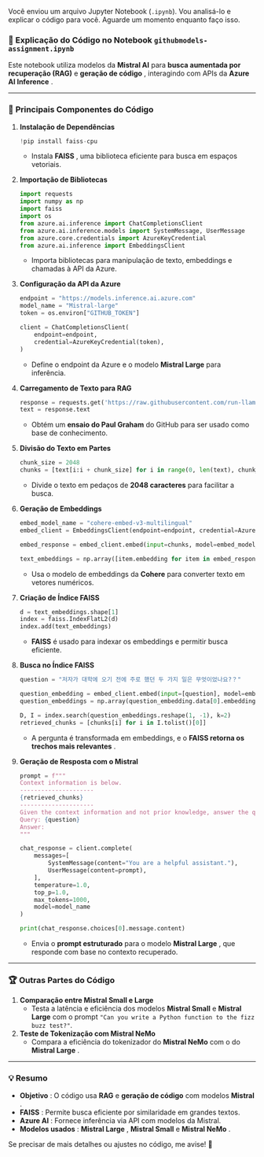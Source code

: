 Você enviou um arquivo Jupyter Notebook (`.ipynb`). Vou analisá-lo e explicar o código para você. Aguarde um momento enquanto faço isso.

### 📌 Explicação do Código no Notebook `githubmodels-assignment.ipynb`

Este notebook utiliza modelos da **Mistral AI** para **busca aumentada por recuperação (RAG)** e  **geração de código** , interagindo com APIs da  **Azure AI Inference** .

---

### 🚀 **Principais Componentes do Código**

1. **Instalação de Dependências**

   ```python
   !pip install faiss-cpu
   ```

   * Instala  **FAISS** , uma biblioteca eficiente para busca em espaços vetoriais.
2. **Importação de Bibliotecas**

   ```python
   import requests
   import numpy as np
   import faiss
   import os
   from azure.ai.inference import ChatCompletionsClient
   from azure.ai.inference.models import SystemMessage, UserMessage
   from azure.core.credentials import AzureKeyCredential
   from azure.ai.inference import EmbeddingsClient
   ```

   * Importa bibliotecas para manipulação de texto, embeddings e chamadas à API da Azure.
3. **Configuração da API da Azure**

   ```python
   endpoint = "https://models.inference.ai.azure.com"
   model_name = "Mistral-large"
   token = os.environ["GITHUB_TOKEN"]

   client = ChatCompletionsClient(
       endpoint=endpoint,
       credential=AzureKeyCredential(token),
   )
   ```

   * Define o endpoint da Azure e o modelo **Mistral Large** para inferência.
4. **Carregamento de Texto para RAG**

   ```python
   response = requests.get('https://raw.githubusercontent.com/run-llama/llama_index/main/docs/docs/examples/data/paul_graham/paul_graham_essay.txt')
   text = response.text
   ```

   * Obtém um **ensaio do Paul Graham** do GitHub para ser usado como base de conhecimento.
5. **Divisão do Texto em Partes**

   ```python
   chunk_size = 2048
   chunks = [text[i:i + chunk_size] for i in range(0, len(text), chunk_size)]
   ```

   * Divide o texto em pedaços de **2048 caracteres** para facilitar a busca.
6. **Geração de Embeddings**

   ```python
   embed_model_name = "cohere-embed-v3-multilingual"
   embed_client = EmbeddingsClient(endpoint=endpoint, credential=AzureKeyCredential(token))

   embed_response = embed_client.embed(input=chunks, model=embed_model_name)

   text_embeddings = np.array([item.embedding for item in embed_response.data])
   ```

   * Usa o modelo de embeddings da **Cohere** para converter texto em vetores numéricos.
7. **Criação de Índice FAISS**

   ```python
   d = text_embeddings.shape[1]
   index = faiss.IndexFlatL2(d)
   index.add(text_embeddings)
   ```

   * **FAISS** é usado para indexar os embeddings e permitir busca eficiente.
8. **Busca no Índice FAISS**

   ```python
   question = "저자가 대학에 오기 전에 주로 했던 두 가지 일은 무엇이었나요?？"

   question_embedding = embed_client.embed(input=[question], model=embed_model_name)
   question_embeddings = np.array(question_embedding.data[0].embedding)

   D, I = index.search(question_embeddings.reshape(1, -1), k=2)
   retrieved_chunks = [chunks[i] for i in I.tolist()[0]]
   ```

   * A pergunta é transformada em embeddings, e o  **FAISS retorna os trechos mais relevantes** .
9. **Geração de Resposta com o Mistral**

   ```python
   prompt = f"""
   Context information is below.
   ---------------------
   {retrieved_chunks}
   ---------------------
   Given the context information and not prior knowledge, answer the query.
   Query: {question}
   Answer:
   """

   chat_response = client.complete(
       messages=[
           SystemMessage(content="You are a helpful assistant."),
           UserMessage(content=prompt),
       ],
       temperature=1.0,
       top_p=1.0,
       max_tokens=1000,
       model=model_name
   )

   print(chat_response.choices[0].message.content)
   ```

   * Envia o **prompt estruturado** para o modelo  **Mistral Large** , que responde com base no contexto recuperado.

---

### **🏆 Outras Partes do Código**

1. **Comparação entre Mistral Small e Large**
   * Testa a latência e eficiência dos modelos **Mistral Small** e **Mistral Large** com o prompt `"Can you write a Python function to the fizz buzz test?"`.
2. **Teste de Tokenização com Mistral NeMo**
   * Compara a eficiência do tokenizador do **Mistral NeMo** com o do  **Mistral Large** .

---

### **💡 Resumo**

* **Objetivo** : O código usa **RAG** e **geração de código** com modelos  **Mistral** .
* **FAISS** : Permite busca eficiente por similaridade em grandes textos.
* **Azure AI** : Fornece inferência via API com modelos da Mistral.
* **Modelos usados** :  **Mistral Large** , **Mistral Small** e  **Mistral NeMo** .

Se precisar de mais detalhes ou ajustes no código, me avise! 🚀
